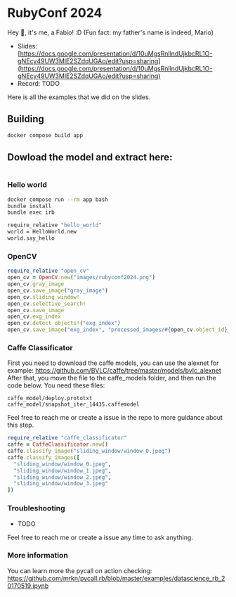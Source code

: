 
# RubyConf 2024

Hey :wave:, it's me, a Fabio! :D (Fun fact: my father's name is indeed, Mario)

* Slides: [https://docs.google.com/presentation/d/10uMgsRnllndUjkbcRL1O-qNEcy49UW3MlE2SZdqUGAo/edit?usp=sharing](https://docs.google.com/presentation/d/10uMgsRnllndUjkbcRL1O-qNEcy49UW3MlE2SZdqUGAo/edit?usp=sharing)
* Record: TODO

Here is all the examples that we did on the slides.

## Building

```bash
docker compose build app
```

## Dowload the model and extract here:

```
```

### Hello world

```bash
docker compose run --rm app bash
bundle install
bundle exec irb

require_relative "hello_world"
world = HelloWorld.new
world.say_hello
```

### OpenCV

```ruby
require_relative "open_cv"
open_cv = OpenCV.new("images/rubyconf2024.png")
open_cv.gray_image
open_cv.save_image("gray_image")
open_cv.sliding_window!
open_cv.selective_search!
open_cv.save_image
open_cv.exg_index
open_cv.detect_objects!("exg_index")
open_cv.save_image("exg_index", "processed_images/#{open_cv.object_id}_exg_index.png")
```

### Caffe Classificator

First you need to download the caffe models, you can use the alexnet for example: https://github.com/BVLC/caffe/tree/master/models/bvlc_alexnet
After that, you move the file to the caffe_models folder, and then run the code below.
You need these files:
```
caffe_model/deploy.prototxt
caffe_model/snapshot_iter_14435.caffemodel
```

Feel free to reach me or create a issue in the repo to more guidance about this step.

```ruby
require_relative "caffe_classificator"
caffe = CaffeClassificator.new()
caffe.classify_image("sliding_window/window_0.jpeg")
caffe.classify_images([
  "sliding_window/window_0.jpeg",
  "sliding_window/window_1.jpeg",
  "sliding_window/window_2.jpeg",
  "sliding_window/window_3.jpeg"
])
```

### Troubleshooting

* TODO

Feel free to reach me or create a issue any time to ask anything.

### More information

You can learn more the pycall on action checking:
https://github.com/mrkn/pycall.rb/blob/master/examples/datascience_rb_20170519.ipynb
